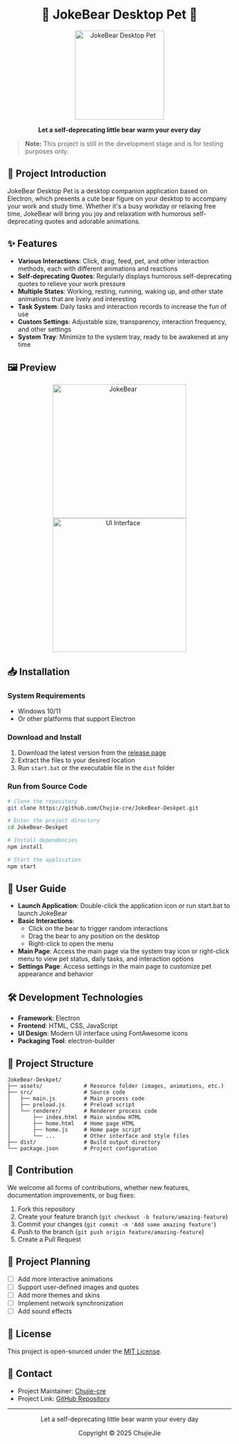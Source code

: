 <div align="center">

# 🐻 JokeBear Desktop Pet 🐻

<img src="http://find.kingdomofown.cn/wp-content/uploads/2025/05/bear.png" alt="JokeBear Desktop Pet" width="200"/>

<p><strong>Let a self-deprecating little bear warm your every day</strong></p>

</div>

> **Note:** This project is still in the development stage and is for testing purposes only.

## 📝 Project Introduction

JokeBear Desktop Pet is a desktop companion application based on Electron, which presents a cute bear figure on your desktop to accompany your work and study time. Whether it's a busy workday or relaxing free time, JokeBear will bring you joy and relaxation with humorous self-deprecating quotes and adorable animations.

## ✨ Features

- **Various Interactions**: Click, drag, feed, pet, and other interaction methods, each with different animations and reactions
- **Self-deprecating Quotes**: Regularly displays humorous self-deprecating quotes to relieve your work pressure
- **Multiple States**: Working, resting, running, waking up, and other state animations that are lively and interesting
- **Task System**: Daily tasks and interaction records to increase the fun of use
- **Custom Settings**: Adjustable size, transparency, interaction frequency, and other settings
- **System Tray**: Minimize to the system tray, ready to be awakened at any time

## 🖼️ Preview

<div align="center">
  <img src="http://find.kingdomofown.cn/wp-content/uploads/2025/05/bear1.png" alt="JokeBear" width="300"/>
  <img src="http://find.kingdomofown.cn/wp-content/uploads/2025/05/bear2.png" alt="UI Interface" width="300"/>
</div>

## 📥 Installation

### System Requirements
- Windows 10/11
- Or other platforms that support Electron

### Download and Install
1. Download the latest version from the [release page](https://github.com/Chujie-cre/JokeBear-Deskpet/releases)
2. Extract the files to your desired location
3. Run `start.bat` or the executable file in the `dist` folder

### Run from Source Code
```bash
# Clone the repository
git clone https://github.com/Chujie-cre/JokeBear-Deskpet.git

# Enter the project directory
cd JokeBear-Deskpet

# Install dependencies
npm install

# Start the application
npm start
```

## 📖 User Guide

- **Launch Application**: Double-click the application icon or run start.bat to launch JokeBear
- **Basic Interactions**: 
  - Click on the bear to trigger random interactions
  - Drag the bear to any position on the desktop
  - Right-click to open the menu
- **Main Page**: Access the main page via the system tray icon or right-click menu to view pet status, daily tasks, and interaction options
- **Settings Page**: Access settings in the main page to customize pet appearance and behavior

## 🛠️ Development Technologies

- **Framework**: Electron
- **Frontend**: HTML, CSS, JavaScript
- **UI Design**: Modern UI interface using FontAwesome icons
- **Packaging Tool**: electron-builder

## 📂 Project Structure

```
JokeBear-Deskpet/
├── assets/             # Resource folder (images, animations, etc.)
├── src/                # Source code
│   ├── main.js         # Main process code
│   ├── preload.js      # Preload script
│   └── renderer/       # Renderer process code
│       ├── index.html  # Main window HTML
│       ├── home.html   # Home page HTML
│       ├── home.js     # Home page script
│       └── ...         # Other interface and style files
├── dist/               # Build output directory
└── package.json        # Project configuration
```

## 🤝 Contribution

We welcome all forms of contributions, whether new features, documentation improvements, or bug fixes:

1. Fork this repository
2. Create your feature branch (`git checkout -b feature/amazing-feature`)
3. Commit your changes (`git commit -m 'Add some amazing feature'`)
4. Push to the branch (`git push origin feature/amazing-feature`)
5. Create a Pull Request

## 🚀 Project Planning

- [ ] Add more interactive animations
- [ ] Support user-defined images and quotes
- [ ] Add more themes and skins
- [ ] Implement network synchronization
- [ ] Add sound effects

## 📄 License

This project is open-sourced under the [MIT License](LICENSE).

## 📮 Contact

- Project Maintainer: [Chujie-cre](https://github.com/Chujie-cre)
- Project Link: [GitHub Repository](https://github.com/Chujie-cre/JokeBear-Deskpet)

---

<div align="center">
  <p>Let a self-deprecating little bear warm your every day</p>
  <p>Copyright © 2025 ChujieJie</p>
</div> 